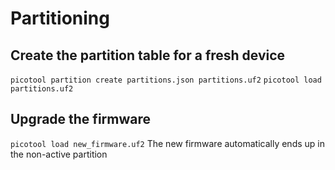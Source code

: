 # Partitioning

## Create the partition table for a fresh device
`picotool partition create partitions.json partitions.uf2`
`picotool load partitions.uf2`

## Upgrade the firmware
`picotool load new_firmware.uf2`
The new firmware automatically ends up in the non-active partition